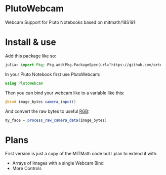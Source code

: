 # PlutoWebcam

Webcam Support for Pluto Notebooks based on mitmath/18S191

# Install & use

Add this package like so:

```julia
julia> import Pkg; Pkg.add(Pkg.PackageSpec(url="https://github.com/arturh85/PlutoWebcam.jl"))
```

In your Pluto Notebook first use PlutoWebcam:


```julia
using PlutoWebcam
```


Then you can bind your webcam like to a variable like this:


```julia
@bind image_bytes camera_input()
```

And convert the raw bytes to useful [RGB](https://github.com/JuliaGraphics/ColorTypes.jl):

```julia
my_face = process_raw_camera_data(image_bytes)
```

# Plans

First version is just a copy of the MITMath code but I plan to extend it with:

- Arrays of Images with a single Webcam Bind
- More Controls
